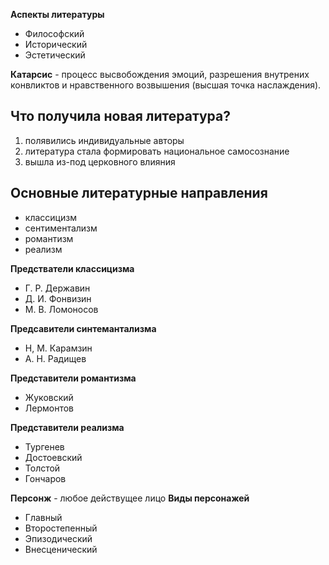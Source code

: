 **Аспекты литературы**
- Философский
- Исторический
- Эстетический

**Катарсис** - процесс высвобождения эмоций, разрешения внутрених конвликтов и нравственного возвышения (высшая точка наслаждения).

## Что получила новая литература?
1. полявились индивидуальные авторы
2. литература стала формировать национальное самосознание
3. вышла из-под церковного влияния

## Основные литературные направления
- классицизм
- сентиментализм
- романтизм
- реализм

**Предстватели классицизма**
- Г. Р. Державин
- Д. И. Фонвизин
- М. В. Ломоносов

**Предсавители синтемантализма**
- Н, М. Карамзин
- А. Н. Радищев

**Представители романтизма**
- Жуковский
- Лермонтов

**Представители реализма**
- Тургенев
- Достоевский
- Толстой
- Гончаров




**Персонж** - любое действущее лицо
**Виды персонажей**
- Главный
- Второстепенный
- Эпизодический
- Внесценический


